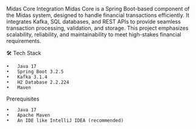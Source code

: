 
Midas Core Integration 
Midas Core is a Spring Boot-based component of the Midas system, designed to handle financial transactions efficiently. It integrates Kafka, SQL databases, and REST APIs to provide seamless transaction processing, validation, and storage. This project emphasizes scalability, reliability, and maintainability to meet high-stakes financial requirements.

🛠️ Tech Stack

	•	Java 17
	•	Spring Boot 3.2.5
	•	Kafka 3.1.4
	•	H2 Database 2.2.224
	•	Maven

 Prerequisites

	•	Java 17
	•	Apache Maven
	•	An IDE like IntelliJ IDEA (recommended)



